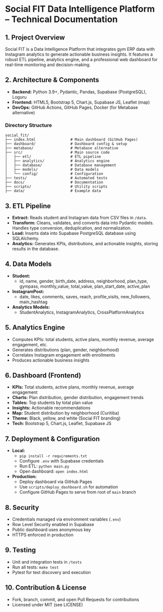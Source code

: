 # Social FIT Data Intelligence Platform – Technical Documentation

## 1. Project Overview

Social FIT is a Data Intelligence Platform that integrates gym ERP data with Instagram analytics to generate actionable business insights. It features a robust ETL pipeline, analytics engine, and a professional web dashboard for real-time monitoring and decision-making.

## 2. Architecture & Components

- **Backend:** Python 3.9+, Pydantic, Pandas, Supabase (PostgreSQL), Loguru
- **Frontend:** HTML5, Bootstrap 5, Chart.js, Supabase JS, Leaflet (map)
- **DevOps:** GitHub Actions, GitHub Pages, Docker (for Metabase alternative)

### Directory Structure
```
social_fit/
├── index.html                # Main dashboard (GitHub Pages)
├── dashboard/                # Dashboard config & setup
├── metabase/                 # Metabase alternative
├── src/                      # Main source code
│   ├── etl/                  # ETL pipeline
│   ├── analytics/            # Analytics engine
│   ├── database/             # Database management
│   ├── models/               # Data models
│   └── config/               # Configuration
├── tests/                    # Automated tests
├── docs/                     # Documentation
├── scripts/                  # Utility scripts
├── data/                     # Example data
```

## 3. ETL Pipeline

- **Extract:** Reads student and Instagram data from CSV files in `/data`.
- **Transform:** Cleans, validates, and converts data into Pydantic models. Handles type conversion, deduplication, and normalization.
- **Load:** Inserts data into Supabase PostgreSQL database using SQLAlchemy.
- **Analytics:** Generates KPIs, distributions, and actionable insights, storing results in the database.

## 4. Data Models

- **Student:**
  - id, name, gender, birth_date, address, neighborhood, plan_type, gympass, monthly_value, total_value, plan_start_date, active_plan
- **InstagramPost:**
  - date, likes, comments, saves, reach, profile_visits, new_followers, main_hashtag
- **Analytics Models:**
  - StudentAnalytics, InstagramAnalytics, CrossPlatformAnalytics

## 5. Analytics Engine

- Computes KPIs: total students, active plans, monthly revenue, average engagement, etc.
- Generates distributions (plan, gender, neighborhood)
- Correlates Instagram engagement with enrollments
- Produces actionable business insights

## 6. Dashboard (Frontend)

- **KPIs:** Total students, active plans, monthly revenue, average engagement
- **Charts:** Plan distribution, gender distribution, engagement trends
- **Tables:** Top students by total plan value
- **Insights:** Actionable recommendations
- **Map:** Student distribution by neighborhood (Curitiba)
- **Theme:** Black, yellow, and white (Social FIT branding)
- **Tech:** Bootstrap 5, Chart.js, Leaflet, Supabase JS

## 7. Deployment & Configuration

- **Local:**
  - `pip install -r requirements.txt`
  - Configure `.env` with Supabase credentials
  - Run ETL: `python main.py`
  - Open dashboard: `open index.html`
- **Production:**
  - Deploy dashboard via GitHub Pages
  - Use `scripts/deploy_dashboard.sh` for automation
  - Configure GitHub Pages to serve from root of `main` branch

## 8. Security

- Credentials managed via environment variables (`.env`)
- Row Level Security enabled in Supabase
- Public dashboard uses anonymous key
- HTTPS enforced in production

## 9. Testing

- Unit and integration tests in `/tests`
- Run all tests: `make test`
- Pytest for test discovery and execution

## 10. Contribution & License

- Fork, branch, commit, and open Pull Requests for contributions
- Licensed under MIT (see LICENSE) 